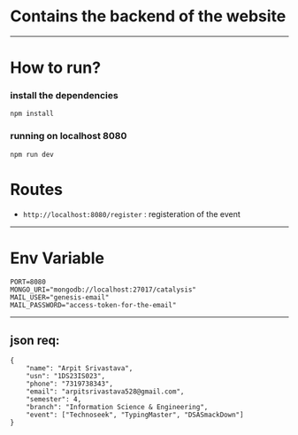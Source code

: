 # Contains the backend of the website

---

# How to run?

### install the dependencies

```
npm install
```

### running on localhost 8080

```
npm run dev
```

# Routes

- `http://localhost:8080/register` : registeration of the event

---

# Env Variable

```
PORT=8080
MONGO_URI="mongodb://localhost:27017/catalysis"
MAIL_USER="genesis-email"
MAIL_PASSWORD="access-token-for-the-email"
```
---

## json req:

```
{
    "name": "Arpit Srivastava",
    "usn": "1DS23IS023",
    "phone": "7319738343",
    "email": "arpitsrivastava528@gmail.com",
    "semester": 4,
    "branch": "Information Science & Engineering",
    "event": ["Technoseek", "TypingMaster", "DSASmackDown"]
}
```
